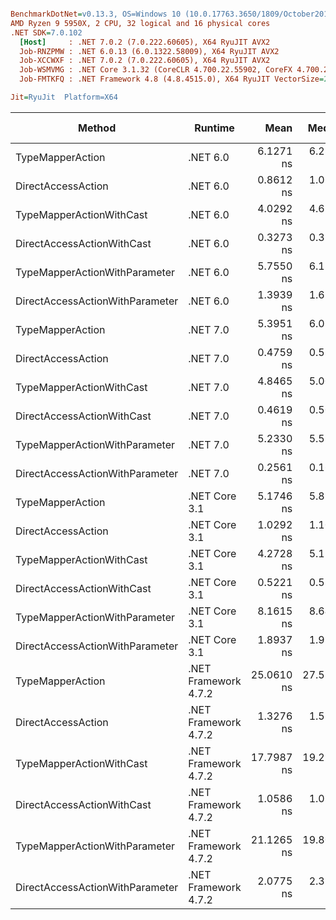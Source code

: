 ``` ini

BenchmarkDotNet=v0.13.3, OS=Windows 10 (10.0.17763.3650/1809/October2018Update/Redstone5), VM=Hyper-V
AMD Ryzen 9 5950X, 2 CPU, 32 logical and 16 physical cores
.NET SDK=7.0.102
  [Host]     : .NET 7.0.2 (7.0.222.60605), X64 RyuJIT AVX2
  Job-RNZPMW : .NET 6.0.13 (6.0.1322.58009), X64 RyuJIT AVX2
  Job-XCCWXF : .NET 7.0.2 (7.0.222.60605), X64 RyuJIT AVX2
  Job-WSMVMG : .NET Core 3.1.32 (CoreCLR 4.700.22.55902, CoreFX 4.700.22.56512), X64 RyuJIT AVX2
  Job-FMTKFQ : .NET Framework 4.8 (4.8.4515.0), X64 RyuJIT VectorSize=256

Jit=RyuJit  Platform=X64  

```
|                          Method |              Runtime |       Mean |     Median | Ratio | Allocated | Alloc Ratio |
|-------------------------------- |--------------------- |-----------:|-----------:|------:|----------:|------------:|
|                TypeMapperAction |             .NET 6.0 |  6.1271 ns |  6.2812 ns |     ? |         - |           ? |
|              DirectAccessAction |             .NET 6.0 |  0.8612 ns |  1.0699 ns |     ? |         - |           ? |
|        TypeMapperActionWithCast |             .NET 6.0 |  4.0292 ns |  4.6239 ns |     ? |         - |           ? |
|      DirectAccessActionWithCast |             .NET 6.0 |  0.3273 ns |  0.3754 ns |     ? |         - |           ? |
|   TypeMapperActionWithParameter |             .NET 6.0 |  5.7550 ns |  6.1315 ns |     ? |         - |           ? |
| DirectAccessActionWithParameter |             .NET 6.0 |  1.3939 ns |  1.6708 ns |     ? |         - |           ? |
|                TypeMapperAction |             .NET 7.0 |  5.3951 ns |  6.0233 ns |     ? |         - |           ? |
|              DirectAccessAction |             .NET 7.0 |  0.4759 ns |  0.5255 ns |     ? |         - |           ? |
|        TypeMapperActionWithCast |             .NET 7.0 |  4.8465 ns |  5.0045 ns |     ? |         - |           ? |
|      DirectAccessActionWithCast |             .NET 7.0 |  0.4619 ns |  0.5015 ns |     ? |         - |           ? |
|   TypeMapperActionWithParameter |             .NET 7.0 |  5.2330 ns |  5.5940 ns |     ? |         - |           ? |
| DirectAccessActionWithParameter |             .NET 7.0 |  0.2561 ns |  0.1692 ns |     ? |         - |           ? |
|                TypeMapperAction |        .NET Core 3.1 |  5.1746 ns |  5.8910 ns |     ? |         - |           ? |
|              DirectAccessAction |        .NET Core 3.1 |  1.0292 ns |  1.1073 ns |     ? |         - |           ? |
|        TypeMapperActionWithCast |        .NET Core 3.1 |  4.2728 ns |  5.1345 ns |     ? |         - |           ? |
|      DirectAccessActionWithCast |        .NET Core 3.1 |  0.5221 ns |  0.5380 ns |     ? |         - |           ? |
|   TypeMapperActionWithParameter |        .NET Core 3.1 |  8.1615 ns |  8.6497 ns |     ? |         - |           ? |
| DirectAccessActionWithParameter |        .NET Core 3.1 |  1.8937 ns |  1.9996 ns |     ? |         - |           ? |
|                TypeMapperAction | .NET Framework 4.7.2 | 25.0610 ns | 27.5379 ns |     ? |         - |           ? |
|              DirectAccessAction | .NET Framework 4.7.2 |  1.3276 ns |  1.5126 ns |     ? |         - |           ? |
|        TypeMapperActionWithCast | .NET Framework 4.7.2 | 17.7987 ns | 19.2937 ns |     ? |         - |           ? |
|      DirectAccessActionWithCast | .NET Framework 4.7.2 |  1.0586 ns |  1.0573 ns |     ? |         - |           ? |
|   TypeMapperActionWithParameter | .NET Framework 4.7.2 | 21.1265 ns | 19.8089 ns |     ? |         - |           ? |
| DirectAccessActionWithParameter | .NET Framework 4.7.2 |  2.0775 ns |  2.3171 ns |     ? |         - |           ? |
